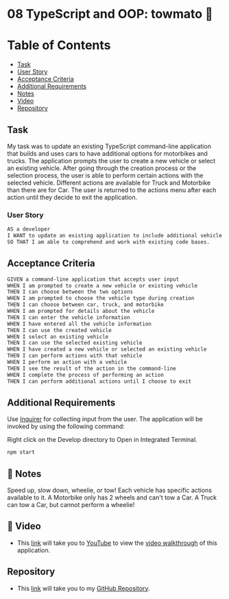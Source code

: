# 08 TypeScript and OOP: towmato 🍅


# Table of Contents
* [Task](#task)
* [User Story](#user-story)
* [Acceptance Criteria](#acceptance-criteria)
* [Additional Requirements](#additional-requirements)
* [Notes](#notes)
* [Video](#video)
* [Repository](#repository)


## Task


My task was to update an existing TypeScript command-line application that builds and uses cars to have additional options for motorbikes and trucks. The application prompts the user to create a new vehicle or select an existing vehicle. After going through the creation process or the selection process, the user is able to perform certain actions with the selected vehicle. Different actions are available for Truck and Motorbike than there are for Car. The user is returned to the actions menu after each action until they decide to exit the application.



### User Story

```md
AS a developer
I WANT to update an existing application to include additional vehicle types
SO THAT I am able to comprehend and work with existing code bases.
```

## Acceptance Criteria

```md
GIVEN a command-line application that accepts user input
WHEN I am prompted to create a new vehicle or existing vehicle
THEN I can choose between the two options
WHEN I am prompted to choose the vehicle type during creation
THEN I can choose between car, truck, and motorbike
WHEN I am prompted for details about the vehicle
THEN I can enter the vehicle information
WHEN I have entered all the vehicle information
THEN I can use the created vehicle
WHEN I select an existing vehicle
THEN I can use the selected existing vehicle
WHEN I have created a new vehicle or selected an existing vehicle
THEN I can perform actions with that vehicle
WHEN I perform an action with a vehicle
THEN I see the result of the action in the command-line
WHEN I complete the process of performing an action
THEN I can perform additional actions until I choose to exit
```

## Additional Requirements

Use [Inquirer](https://www.npmjs.com/package/inquirer) for collecting input from the user. The application will be invoked by using the following command:

Right click on the Develop directory to Open in Integrated Terminal. 

```bash
npm start
```

## 📝 Notes
Speed up, slow down, wheelie, or tow! Each vehicle has specific actions available to it. A Motorbike only has 2 wheels and can't tow a Car. A Truck can tow a Car, but cannot perform a wheelie! 

## 🎥 Video

* This [link](https://youtu.be/oPSw4Ta3lBQ) will take you to [YouTube](https://youtu.be/oPSw4Ta3lBQ) to view the [video walkthrough](https://youtu.be/oPSw4Ta3lBQ) of this application. 



## Repository

* This [link](https://github.com/Moth668/towmato) will take you to my [GitHub Repository](https://github.com/Moth668/towmato).